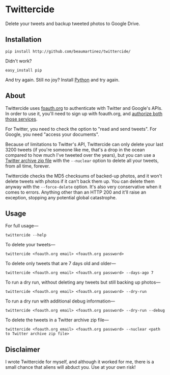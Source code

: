 # Twittercide

Delete your tweets and backup tweeted photos to Google Drive.

## Installation

    pip install http://github.com/beaumartinez/twittercide/

Didn't work?

    easy_install pip

And try again. Still no joy? Install [Python](https://www.python.org/downloads/) and try again.

## About

Twittercide uses [foauth.org](http://foauth.org/) to authenticate with Twitter and Google's APIs. In order to use it,
you'll need to sign up with foauth.org, and [authorize both those services](https://foauth.org/services/).

For Twitter, you need to check the option to "read and send tweets". For Google, you need "access your documents".

Because of limitations to Twitter's API, Twittercide can only delete your last 3200 tweets (if you're someone like me,
that's a drop in the ocean compared to how much I've tweeted over the years), but you can use a
[Twitter archive zip file](https://support.twitter.com/articles/20170160-downloading-your-twitter-archive) with the
`--nuclear` option to delete all your tweets, from all time, forever.

Twittercide checks the MD5 checksums of backed-up photos, and it won't delete tweets with photos if it can't back them
up. You can delete them anyway with the `--force-delete` option. It's also very conservative when it comes to errors.
Anything other than an HTTP 200 and it'll raise an exception, stopping any potential global catastrophe. 

## Usage

For full usage—

    twittercide --help

To delete your tweets—

    twittercide <foauth.org email> <foauth.org password>

To delete only tweets that are 7 days old and older—

    twittercide <foauth.org email> <foauth.org password> --days-ago 7

To run a dry run, without deleting any tweets but still backing up photos—

    twittercide <foauth.org email> <foauth.org password> --dry-run

To run a dry run with additional debug information—

    twittercide <foauth.org email> <foauth.org password> --dry-run --debug

To delete the tweets in a Twitter archive zip file—

    twittercide <foauth.org email> <foauth.org password> --nuclear <path to Twitter archive zip file>

## Disclaimer

I wrote Twittercide for myself, and although it worked for me, there is a small chance that aliens will abduct you. Use
at your own risk!
